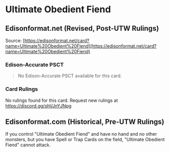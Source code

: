 # Ultimate Obedient Fiend

## Edisonformat.net (Revised, Post-UTW Rulings)

Source: [https://edisonformat.net/card?name=Ultimate%20Obedient%20Fiend](https://edisonformat.net/card?name=Ultimate%20Obedient%20Fiend)

### Edison-Accurate PSCT

> No Edison-Accurate PSCT available for this card.

### Card Rulings

No rulings found for this card. Request new rulings at https://discord.gg/shVJnYJNpg


## Edisonformat.com (Historical, Pre-UTW Rulings)

If you control "Ultimate Obedient Fiend" and have no hand and no other monsters, but you have Spell or Trap Cards on the field, "Ultimate Obedient Fiend" cannot attack.


